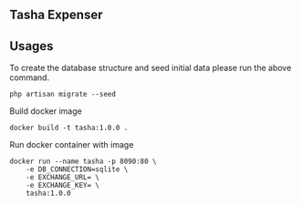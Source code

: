 ## Tasha Expenser

## Usages

To create the database structure and seed initial data please run the above command.
```shell
php artisan migrate --seed
```

Build docker image
```shell
docker build -t tasha:1.0.0 .
```

Run docker container with image
```shell
docker run --name tasha -p 8090:80 \
    -e DB_CONNECTION=sqlite \
    -e EXCHANGE_URL= \
    -e EXCHANGE_KEY= \
    tasha:1.0.0
```
